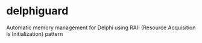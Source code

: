 # delphiguard
Automatic memory management for Delphi using RAII (Resource Acquisition Is Initialization) pattern
